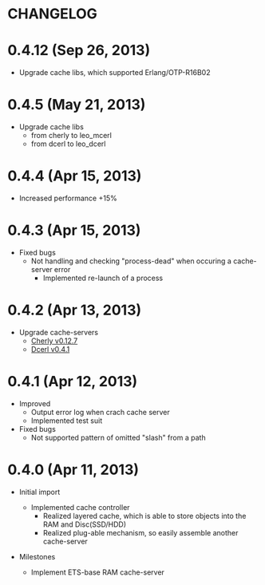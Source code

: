 CHANGELOG
=========

0.4.12 (Sep 26, 2013)
=====================

* Upgrade cache libs, which supported Erlang/OTP-R16B02

0.4.5 (May 21, 2013)
=====================

* Upgrade cache libs
    * from cherly to leo_mcerl
    * from dcerl to leo_dcerl


0.4.4 (Apr 15, 2013)
=====================

* Increased performance +15%


0.4.3 (Apr 15, 2013)
=====================

* Fixed bugs
    * Not handling and checking "process-dead" when occuring a cache-server error
        * Implemented re-launch of a process


0.4.2 (Apr 13, 2013)
=====================

* Upgrade cache-servers
    * [Cherly v0.12.7](https://github.com/leo-project/cherly)
    * [Dcerl v0.4.1](https://github.com/leo-project/dcerl)


0.4.1 (Apr 12, 2013)
=====================

* Improved
    * Output error log when crach cache server
    * Implemented test suit
* Fixed bugs
    * Not supported pattern of omitted "slash" from a path


0.4.0 (Apr 11, 2013)
=====================

* Initial import
    * Implemented cache controller
        * Realized layered cache, which is able to store objects into the RAM and Disc(SSD/HDD)
        * Realized plug-able mechanism, so easily assemble another cache-server

* Milestones
    * Implement ETS-base RAM cache-server

